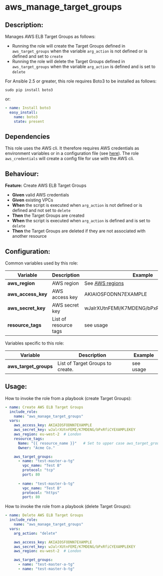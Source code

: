 # aws_manage_target_groups

## Description:

Manages AWS ELB Target Groups as follows:

- Running the role will create the Target Groups defined in `aws_target_groups` when the variable `arg_action` is not defined or is defined and set to `create`
- Running the role will delete the Target Groups  defined in `aws_target_groups` when the variable `arg_action` is defined and is set to `delete`

For Ansible 2.5 or greater, this role requires Boto3 to be installed as follows:

`sudo pip install boto3`

or:

```yaml
- name: Install boto3
  easy_install:
    name: boto3
    state: present
```

## Dependencies

This role uses the AWS cli.  It therefore requires AWS credentials as environment variables or in a configuration file (see [here](https://docs.aws.amazon.com/cli/latest/topic/config-vars.html#cli-aws-help-config-vars)).  The role `aws_credentials` will create a config file for use with the AWS cli.

## Behaviour:

**Feature:** Create AWS ELB Target Groups  
- **Given** valid AWS credentials
- **Given** existing VPCs
- **When** the script is executed when `arg_action` is not defined or is defined and not set to `delete`
- **Then** the Target Groups are created
- **When** the script is executed when `arg_action` is defined and is set to `delete`
- **Then** the Target Groups are deleted if they are not associated with another resource 

## Configuration:

Common variables used by this role:

| Variable | Description | Example |
|-----|-----|-----|
| **aws_region** | AWS region | See [AWS regions](http://docs.aws.amazon.com/general/latest/gr/rande.html#ec2_region) |
| **aws_access_key** | AWS access key | AKIAIOSFODNN7EXAMPLE |
| **aws_secret_key** | AWS secret key | wJalrXUtnFEMI/K7MDENG/bPxRfiCYEXAMPLEKEY |
| **resource_tags** | List of resource tags | see usage |

Variables specific to this role:

| Variable | Description | Example |
|-----|-----|-----|
| **aws_target_groups** | List of Target Groups to create. | see usage |

## Usage:

How to invoke the role from a playbook (create Target Groups):

```yaml
- name: Create AWS ELB Target Groups
  include_role:
    name: "aws_manage_target_groups"
  vars:
    aws_access_key: AKIAIOSFODNN7EXAMPLE
    aws_secret_key: wJalrXUtnFEMI/K7MDENG/bPxRfiCYEXAMPLEKEY
    aws_region: eu-west-2  # London
    resource_tags:
      Name: "{{ resource_name }}"   # Set to upper case aws_target_groups.name
      Owner: "Acme Co."

    aws_target_groups:
      - name: "test-master-a-tg"
        vpc_name: "Test B"
        protocol: "tcp"
        port: 80
    
      - name: "test-master-b-tg"
        vpc_name: "Test B"
        protocol: "https"
        port: 80
```

How to invoke the role from a playbook (delete Target Groups):

```yaml
- name: Delete AWS ELB Target Groups
  include_role:
    name: "aws_manage_target_groups"
  vars:
    arg_action: "delete"

    aws_access_key: AKIAIOSFODNN7EXAMPLE
    aws_secret_key: wJalrXUtnFEMI/K7MDENG/bPxRfiCYEXAMPLEKEY
    aws_region: eu-west-2  # London

    aws_target_groups:
      - name: "test-master-a-tg"
      - name: "test-master-b-tg"
```
